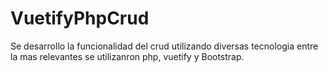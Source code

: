 # VuetifyPhpCrud

Se desarrollo la funcionalidad del crud utilizando diversas tecnologia entre la mas relevantes se utilizanron php, vuetify y Bootstrap.

 
 
